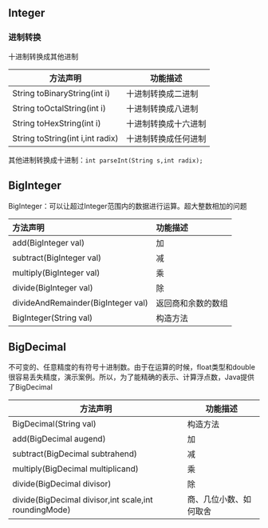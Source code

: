 ## Integer

### 进制转换

十进制转换成其他进制

| 方法声明                             | 功能描述       |
| -------------------------------- | ---------- |
| String toBinaryString(int i)     | 十进制转换成二进制  |
| String toOctalString(int i)      | 十进制转换成八进制  |
| String toHexString(int i)        | 十进制转换成十六进制 |
| String toString(int i,int radix) | 十进制转换成任何进制 |

其他进制转换成十进制：`int parseInt(String s,int radix);`

## BigInteger

BigInteger：可以让超过Integer范围内的数据进行运算。超大整数相加的问题

| 方法声明                               | 功能描述      |
| :--------------------------------- | :-------- |
| add(BigInteger val)                | 加         |
| subtract(BigInteger val)           | 减         |
| multiply(BigInteger val)           | 乘         |
| divide(BigInteger val)             | 除         |
| divideAndRemainder(BigInteger val) | 返回商和余数的数组 |
| BigInteger(String val)             | 构造方法      |

## BigDecimal

不可变的、任意精度的有符号十进制数。由于在运算的时候，float类型和double很容易丢失精度，演示案例。所以，为了能精确的表示、计算浮点数，Java提供了BigDecimal

| 方法声明                                     | 功能描述        |
| ---------------------------------------- | ----------- |
| BigDecimal(String val)                   | 构造方法        |
| add(BigDecimal augend)                   | 加           |
| subtract(BigDecimal subtrahend)          | 减           |
| multiply(BigDecimal multiplicand)        | 乘           |
| divide(BigDecimal divisor)               | 除           |
| divide(BigDecimal divisor,int scale,int roundingMode) | 商、几位小数、如何取舍 |